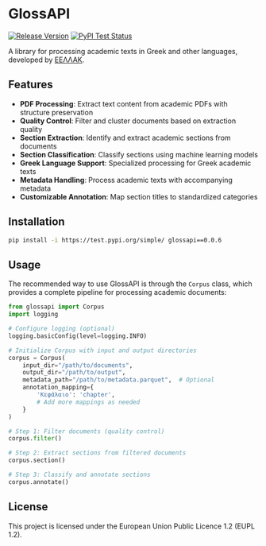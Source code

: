 # GlossAPI

[![Release Version](https://img.shields.io/github/v/release/eellak/glossAPI)](https://github.com/eellak/glossAPI/releases)
[![PyPI Test Status](https://img.shields.io/badge/PyPI%20Test-glossapi-blue?logo=pypi)](https://test.pypi.org/project/glossapi/)

A library for processing academic texts in Greek and other languages, developed by [ΕΕΛΛΑΚ](https://eellak.gr/).

## Features

- **PDF Processing**: Extract text content from academic PDFs with structure preservation
- **Quality Control**: Filter and cluster documents based on extraction quality
- **Section Extraction**: Identify and extract academic sections from documents
- **Section Classification**: Classify sections using machine learning models
- **Greek Language Support**: Specialized processing for Greek academic texts
- **Metadata Handling**: Process academic texts with accompanying metadata
- **Customizable Annotation**: Map section titles to standardized categories

## Installation

```bash
pip install -i https://test.pypi.org/simple/ glossapi==0.0.6
```

## Usage

The recommended way to use GlossAPI is through the `Corpus` class, which provides a complete pipeline for processing academic documents:

```python
from glossapi import Corpus
import logging

# Configure logging (optional)
logging.basicConfig(level=logging.INFO)

# Initialize Corpus with input and output directories
corpus = Corpus(
    input_dir="/path/to/documents",
    output_dir="/path/to/output",
    metadata_path="/path/to/metadata.parquet",  # Optional
    annotation_mapping={
        'Κεφάλαιο': 'chapter',
        # Add more mappings as needed
    }
)

# Step 1: Filter documents (quality control)
corpus.filter()

# Step 2: Extract sections from filtered documents
corpus.section()

# Step 3: Classify and annotate sections
corpus.annotate()
```

## License

This project is licensed under the European Union Public Licence 1.2 (EUPL 1.2).
